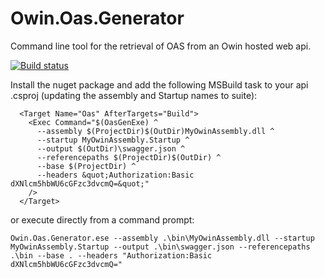 # Owin.Oas.Generator
Command line tool for the retrieval of OAS from an Owin hosted web api.

[![Build status](https://ci.appveyor.com/api/projects/status/ky01lw6kupic85hh?svg=true)](https://ci.appveyor.com/project/waxtell/owin-oas-generator)

Install the nuget package and add the following MSBuild task to your api .csproj (updating the assembly and Startup names to suite):
```
  <Target Name="Oas" AfterTargets="Build">
    <Exec Command="$(OasGenExe) ^
      --assembly $(ProjectDir)$(OutDir)MyOwinAssembly.dll ^
      --startup MyOwinAssembly.Startup ^
      --output $(OutDir)\swagger.json ^
      --referencepaths $(ProjectDir)$(OutDir) ^
      --base $(ProjectDir) ^
      --headers &quot;Authorization:Basic dXNlcm5hbWU6cGFzc3dvcmQ=&quot;" 
    />
  </Target>
```
or execute directly from a command prompt:
```
Owin.Oas.Generator.ese --assembly .\bin\MyOwinAssembly.dll --startup MyOwinAssembly.Startup --output .\bin\swagger.json --referencepaths .\bin --base . --headers "Authorization:Basic dXNlcm5hbWU6cGFzc3dvcmQ=" 
```
